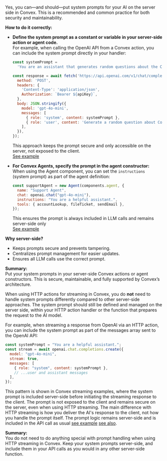 Yes, you can—and should—put system prompts for your AI on the server side in Convex. This is a recommended and common practice for both security and maintainability.

**How to do it correctly:**

- **Define the system prompt as a constant or variable in your server-side action or agent code.**  
  For example, when calling the OpenAI API from a Convex action, you can include the system prompt directly in your handler:

  ```js
  const systemPrompt =
    'You are an assistant that generates random questions about the Convex framework and answers them concisely. Do not use prefixes like "Question:" or "Answer:" in your response.';

  const response = await fetch('https://api.openai.com/v1/chat/completions', {
    method: 'POST',
    headers: {
      'Content-Type': 'application/json',
      Authorization: `Bearer ${apiKey}`,
    },
    body: JSON.stringify({
      model: 'gpt-4o-mini',
      messages: [
        { role: 'system', content: systemPrompt },
        { role: 'user', content: 'Generate a random question about Convex and answer it.' },
      ],
    }),
  });
  ```
  This approach keeps the prompt secure and only accessible on the server, not exposed to the client.  
  [See example](https://stack.convex.dev/how-to-schedule-ai-content-creation-using-convex#step-3-implementing-a-convex-action)

- **For Convex Agents, specify the prompt in the agent constructor:**  
  When using the Agent component, you can set the `instructions` (system prompt) as part of the agent definition:

  ```js
  const supportAgent = new Agent(components.agent, {
    name: "Support Agent",
    chat: openai.chat("gpt-4o-mini"),
    instructions: "You are a helpful assistant.",
    tools: { accountLookup, fileTicket, sendEmail },
  });
  ```
  This ensures the prompt is always included in LLM calls and remains server-side only  
  [See example](https://docs.convex.dev/agents)

**Why server-side?**
- Keeps prompts secure and prevents tampering.
- Centralizes prompt management for easier updates.
- Ensures all LLM calls use the correct prompt.

**Summary:**  
Put your system prompts in your server-side Convex actions or agent constructors. This is secure, maintainable, and fully supported by Convex’s architecture.

When using HTTP actions for streaming in Convex, you do **not** need to handle system prompts differently compared to other server-side approaches. The system prompt should still be defined and managed on the server side, within your HTTP action handler or the function that prepares the request to the AI model.

For example, when streaming a response from OpenAI via an HTTP action, you can include the system prompt as part of the messages array sent to the OpenAI API:

```js
const systemPrompt = "You are a helpful assistant.";
const stream = await openai.chat.completions.create({
  model: "gpt-4o-mini",
  stream: true,
  messages: [
    { role: "system", content: systemPrompt },
    // ...user and assistant messages
  ],
});
```

This pattern is shown in Convex streaming examples, where the system prompt is included server-side before initiating the streaming response to the client. The prompt is not exposed to the client and remains secure on the server, even when using HTTP streaming. The main difference with HTTP streaming is how you deliver the AI's response to the client, not how you handle the prompt itself. The prompt logic remains server-side and is included in the API call as usual [see example](https://stack.convex.dev/ai-chat-with-http-streaming) [see also](https://stack.convex.dev/gpt-streaming-with-persistent-reactivity#streaming-with-the-openai-node-sdk).

**Summary:**  
You do not need to do anything special with prompt handling when using HTTP streaming in Convex. Keep your system prompts server-side, and include them in your API calls as you would in any other server-side function.